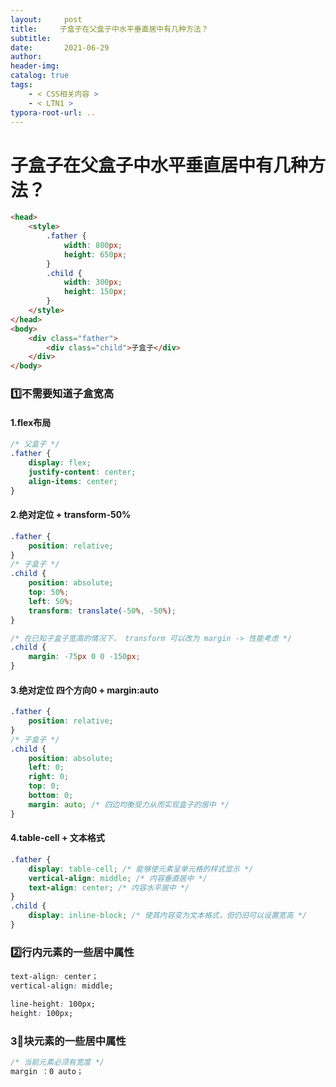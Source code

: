 ```yaml
---
layout:     post
title:     子盒子在父盒子中水平垂直居中有几种方法？
subtitle:  
date:       2021-06-29
author:     
header-img: 
catalog: true
tags:
    - < CSS相关内容 >
    - < LTN1 >
typora-root-url: ..
---
```




# 子盒子在父盒子中水平垂直居中有几种方法？

```html
<head>
    <style>
        .father {
            width: 800px;
            height: 650px;
        }
        .child {
            width: 300px;
            height: 150px;
        }
    </style>
</head>
<body>
    <div class="father">
        <div class="child">子盒子</div>
    </div>
</body>
```

### 1️⃣不需要知道子盒宽高

#### 1.flex布局

```css
/* 父盒子 */
.father {
    display: flex;
    justify-content: center; 
	align-items: center;
}
```

#### 2.绝对定位 + transform-50%

```css
.father {
    position: relative;
}
/* 子盒子 */
.child {
    position: absolute;
    top: 50%;
    left: 50%;
    transform: translate(-50%, -50%);
}
```

```css
/* 在已知子盒子宽高的情况下， transform 可以改为 margin -> 性能考虑 */
.child {
	margin: -75px 0 0 -150px;
}
```

#### 3.绝对定位 四个方向0 + margin:auto

```css
.father {
    position: relative;
}
/* 子盒子 */
.child {
    position: absolute;
    left: 0;
    right: 0;
    top: 0;
    bottom: 0;
    margin: auto; /* 四边均衡受力从而实现盒子的居中 */
}
```

#### 4.table-cell + 文本格式

```css
.father {
    display: table-cell; /* 能够使元素呈单元格的样式显示 */
    vertical-align: middle; /* 内容垂直居中 */
    text-align: center; /* 内容水平居中 */
}
.child {
    display: inline-block; /* 使其内容变为文本格式，但仍旧可以设置宽高 */
}
```



### 2️⃣行内元素的一些居中属性

```css
text-align: center；
vertical-align: middle;

line-height: 100px;
height: 100px;
```

### 3⃣️块元素的一些居中属性

```css
/* 当前元素必须有宽度 */
margin ：0 auto；
```

